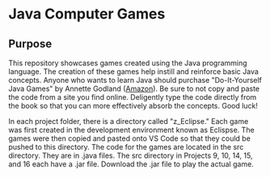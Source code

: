 # Java Computer Games

## Purpose
This repository showcases games created using the Java programming language. The creation of these games help instill and reinforce basic Java concepts. Anyone who wants to learn Java should purchase "Do-It-Yourself Java Games" by Annette Godland ([Amazon](https://www.amazon.com/Do-Yourself-Java-Games-Introduction/dp/1518789137/ref=sr_1_1?crid=217K3ME0E72J7&keywords=do-it-yourself+java&qid=1661648472&sprefix=do-it-yourself+java%2Caps%2C695&sr=8-1)). Be sure to not copy and paste the code from a site you find online. Deligently type the code directly from the book so that you can more effectively absorb the concepts. Good luck! 

In each project folder, there is a directory called "z_Eclipse." Each game was first created in the development environment known as Eclispse. The games were then copied and pasted onto VS Code so that they could be pushed to this directory. The code for the games are located in the src directory. They are in .java files. The src directory in Projects 9, 10, 14, 15, and 16 each have a .jar file. Download the .jar file to play the actual game.